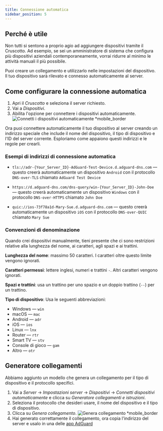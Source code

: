 ```yaml
---
title: Connessione automatica
sidebar_position: 5
---
```


## Perché è utile

Non tutti si sentono a proprio agio ad aggiungere dispositivi tramite il Cruscotto. Ad esempio, se sei un amministratore di sistema che configura più dispositivi aziendali contemporaneamente, vorrai ridurre al minimo le attività manuali il più possibile.

Puoi creare un collegamento e utilizzarlo nelle impostazioni del dispositivo. Il tuo dispositivo sarà rilevato e connesso automaticamente al server.

## Come configurare la connessione automatica

1. Apri il _Cruscotto_ e seleziona il server richiesto.
2. Vai a _Dispositivi_.
3. Abilita l'opzione per connettere i dispositivi automaticamente.
    ![Connetti i dispositivi automaticamente \*mobile_border](https://cdn.adtidy.org/content/kb/dns/private/new_dns/connect/automatically_step4.png)

Ora puoi connettere automaticamente il tuo dispositivo al server creando un indirizzo speciale che include il nome del dispositivo, il tipo di dispositivo e l'ID del server corrente. Esploriamo come appaiono questi indirizzi e le regole per crearli.

### Esempi di indirizzi di connessione automatica

- `tls://adr-{Your_Server_ID}-AdGuard-Test-Device.d.adguard-dns.com` — questo creerà automaticamente un dispositivo `Android` con il protocollo `DNS-over-TLS` chiamato `AdGuard Test Device`

- `https://d.adguard-dns.com/dns-query/win-{Your_Server_ID}-John-Doe` — questo creerà automaticamente un dispositivo `Windows` con il protocollo `DNS-over-HTTPS` chiamato `John Doe`

- `quic://ios-73f78a1d-Mary-Sue.d.adguard-dns.com` — questo creerà automaticamente un dispositivo `iOS` con il protocollo `DNS-over-QUIC` chiamato `Mary Sue`

### Convenzioni di denominazione

Quando crei dispositivi manualmente, tieni presente che ci sono restrizioni relative alla lunghezza del nome, ai caratteri, agli spazi e ai trattini.

**Lunghezza del nome**: massimo 50 caratteri. I caratteri oltre questo limite vengono ignorati.

**Caratteri permessi**: lettere inglesi, numeri e trattini `-`. Altri caratteri vengono ignorati.

**Spazi e trattini**: usa un trattino per uno spazio e un doppio trattino (`--`) per un trattino.

**Tipo di dispositivo**: Usa le seguenti abbreviazioni:

- Windows — `win`
- macOS — `mac`
- Android — `adr`
- iOS — `ios`
- Linux — `lnx`
- Router — `rtr`
- Smart TV — `stv`
- Console di gioco — `gam`
- Altro — `otr`

## Generatore collegamenti

Abbiamo aggiunto un modello che genera un collegamento per il tipo di dispositivo e il protocollo specifici.

1. Vai a _Server_ → _Impostazioni server_ → _Dispositivi_ → _Connetti dispositivi automaticamente_ e clicca su _Generatore collegamenti e istruzioni_.
2. Seleziona il protocollo che desideri usare, il nome del dispositivo e il tipo di dispositivo.
3. Clicca su _Genera collegamento_.
    ![Genera collegamento \*mobile_border](https://cdn.adtidy.org/content/kb/dns/private/new_dns/connect/automatically_step7.png)
4. Hai generato correttamente il collegamento, ora copia l'indirizzo del server e usalo in una delle [app AdGuard](https://adguard.com/welcome.html)
